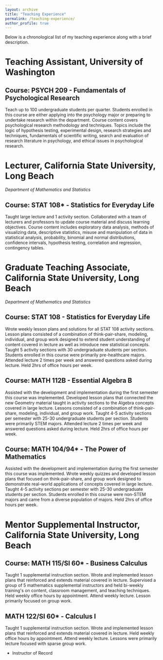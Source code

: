 ```yaml
---
layout: archive
title: "Teaching Experience"
permalink: /teaching-experience/
author_profile: true
---
```


Below is a chronological list of my teaching experience along with a brief description. 


# Teaching Assistant, University of Washington

## Course: PSYCH 209 - Fundamentals of Psychological Research

Teach up to 100 undergraduate students per quarter. Students enrolled in this course are either applying into the psychology major or preparing to undertake research within the department. Course content covers psychological research methodology and techniques. Topics include the logic of hypothesis testing, experimental design, research strategies and techniques, fundamentals of scientific writing, search and evaluation of research literature in psychology, and ethical issues in psychological research.

# Lecturer, California State University, Long Beach
*Department of Mathematics and Statistics*

## Course: STAT 108* - Statistics for Everyday Life

Taught large lecture and 1 activity section. Collaborated with a team of lecturers and professors to update course material and discuss learning objectives. Course content includes exploratory data analysis, methods of visualizing data, descriptive statistics, misuse and manipulation of data in statistical analysis, probability, binomial and normal distributions, confidence intervals, hypothesis testing, correlation and regression, contingency tables.

# Graduate Teaching Associate, California State University, Long Beach
*Department of Mathematics and Statistics*

## Course: STAT 108 - Statistics for Everyday Life
Wrote weekly lesson plans and solutions for all STAT 108 activity sections. Lesson plans consisted of a combination of think-pair-share, modeling, individual, and group work designed to extend student understanding of content covered in lecture as well as introduce new statistical concepts. Taught 5 activity sections with 30 undergraduate students per section. Students enrolled in this course were primarily pre-healthcare majors. Attended lecture 2 times per week and answered questions asked during lecture. Held 2hrs of office hours per week.

## Course: MATH 112B - Essential Algebra B

Assisted with the development and implementation during the first semester this course was implemented. Developed lesson plans that connected the new Geometry material taught in activity sections to the Algebra concepts covered in large lecture. Lessons consisted of a combination of think-pair-share, modeling, individual, and group work. Taught 4-5 activity sections per semester with 25-30 undergraduate students per section. Students were primarily STEM majors. Attended lecture 2 times per week and answered questions asked during lecture. Held 2hrs of office hours per week.

## Course: MATH 104/94* - The Power of Mathematics

Assisted with the development and implementation during the first semester this course was implemented. Wrote weekly quizzes and developed lesson plans that focused on think-pair-share, and group work designed to demonstrate real-world applications of concepts covered in large lecture. Taught 4-5 activity sections per semester with 25-30 undergraduate students per section. Students enrolled in this course were non-STEM majors and came from a diverse population of majors. Held 2hrs of office hours per week.

# Mentor Supplemental Instructor, California State University, Long Beach

## Course: MATH 115/SI 60* - Business Calculus

Taught 1 supplemental instruction section. Wrote and implemented lesson plans that reinforced and extends material covered in lecture.  Supervised a group of 5 mathematics supplemental instructors and held bi-weekly training's on content, classroom management, and teaching techniques.  Held weekly office hours by appointment.  Attend weekly lecture.  Lesson primarily focused on group work.

## MATH 122/SI 60* -  Calculus I

Taught 1 supplemental instruction section. Wrote and implemented lesson plans that reinforced and extends material covered in lecture.  Held weekly office hours by appointment.  Attend weekly lecture.  Lessons were primarily lecture focused with sparse group work.

* Instructor of Record